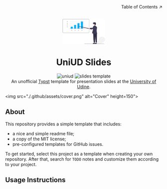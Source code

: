 <!-- ToC hint -->
<div align=right>Table of Contents ↗️</div>

<!-- Header -->
<br/>
<p align="center">
    <a href="https://github.com/davidedellagiustina/uniud-slides">
        <img src="./.github/assets/logo.png" alt="Logo" height=80">
    </a>
    <h1 align="center">UniUD Slides</h1>
    <p align="center">
        <img src="https://img.shields.io/static/v1?label=&message=uniud&color=0000ff" alt="uniud">
        <img src="https://img.shields.io/static/v1?label=template&message=slides&color=orange" alt="slides template">
        <br/>
        An unofficial <a href="https://typst.app">Typst</a> template for presentation slides at the <a href="https://www.uniud.it/it">University of Udine</a>.
        <br/>
    </p>
</p>

<!-- Cover image -->
<img src="./.github/assets/cover.png" alt="Cover" height=150">

<!-- Readme contents -->

## About

This repository provides a simple template that includes:
- a nice and simple readme file;
- a copy of the MIT license;
- pre-configured templates for GitHub issues.

To get started, select this project as a template when creating your own repository.
After that, search for `TODO` notes and customize them according to your project.

## Usage Instructions
